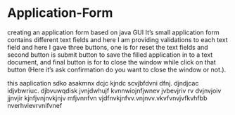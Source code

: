 # Application-Form
creating an application form based on  java GUI
It’s small application form contains different text fields and here I am providing validations to each text field and
here I gave three buttons, one is for reset the text fields and second button is submit button to save the filled 
application in to a text document, and final button is for to close the window while click on that button (Here it’s 
ask confirmation do you want to close the window or not.).

this aaplication sdko asakmnx dcjc kjndc scvjbfdvni dfnj. djndjcac idjvbwriuc. djbvuwqdisk jvnjdwhujf kvnnwiojnfjwnev jvbevjriv rv
dvjnvjoiv jjnvjir kjnfjvnjnvkjnjv mfjvnnfvn vjdfnvkjnfvv.vnjnvv.vkvfvnvjvfkvhfbb nverhvievrvnifvnef
